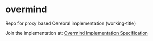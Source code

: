 # overmind
Repo for proxy based Cerebral implementation (working-title)

Join the implementation at: [Overmind Implementation Specification](https://cerebral.gitbook.io/overmind/)

